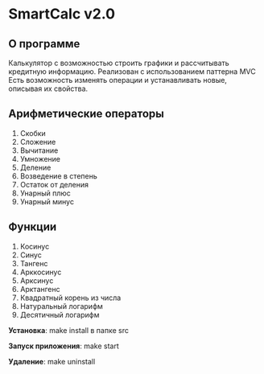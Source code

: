 # SmartCalc v2.0

## О программе
    
Калькулятор с возможностью строить графики и рассчитывать кредитную информацию. Реализован с использованием паттерна MVC
Есть возможность изменять операции и устанавливать новые, описывая их свойства. 


## Арифметические операторы

  1. Скобки
  2. Сложение
  3. Вычитание
  4. Умножение
  5. Деление
  6. Возведение в степень
  7. Остаток от деления
  8. Унарный плюс
  9. Унарный минус
          
## Функции

  1. Косинус
  2. Синус
  3. Тангенс
  4. Арккосинус
  5. Арксинус
  6. Арктангенс
  7. Квадратный корень из числа
  8. Натуральный логарифм
  9. Десятичный логарифм


**Установка**: make install в папке src

**Запуск приложения**: make start

**Удаление**: make uninstall
